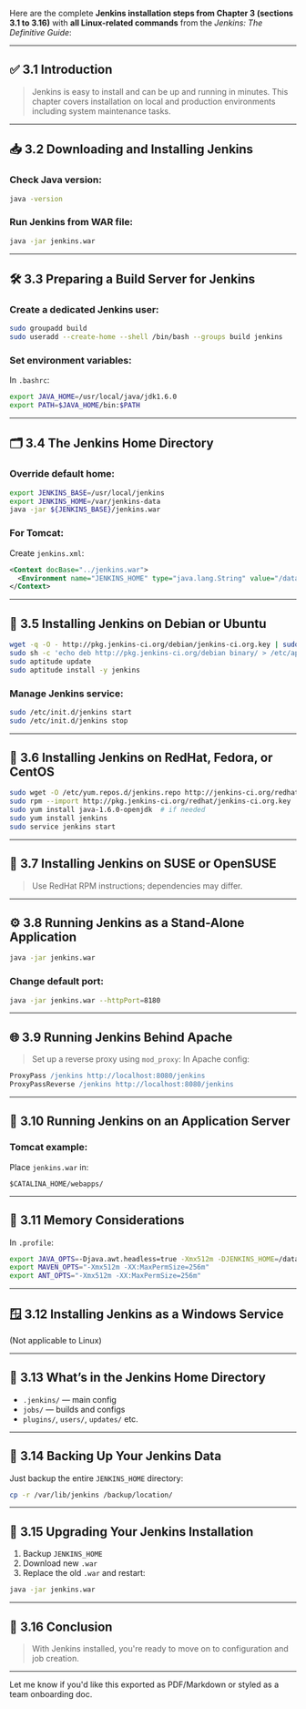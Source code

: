 Here are the complete **Jenkins installation steps from Chapter 3 (sections 3.1 to 3.16)** with **all Linux-related commands** from the _Jenkins: The Definitive Guide_:

---

## ✅ 3.1 Introduction
> Jenkins is easy to install and can be up and running in minutes. This chapter covers installation on local and production environments including system maintenance tasks.

---

## 📥 3.2 Downloading and Installing Jenkins

### Check Java version:
```bash
java -version
```

### Run Jenkins from WAR file:
```bash
java -jar jenkins.war
```

---

## 🛠️ 3.3 Preparing a Build Server for Jenkins

### Create a dedicated Jenkins user:
```bash
sudo groupadd build
sudo useradd --create-home --shell /bin/bash --groups build jenkins
```

### Set environment variables:
In `.bashrc`:
```bash
export JAVA_HOME=/usr/local/java/jdk1.6.0
export PATH=$JAVA_HOME/bin:$PATH
```

---

## 🗂️ 3.4 The Jenkins Home Directory

### Override default home:
```bash
export JENKINS_BASE=/usr/local/jenkins
export JENKINS_HOME=/var/jenkins-data
java -jar ${JENKINS_BASE}/jenkins.war
```

### For Tomcat:
Create `jenkins.xml`:
```xml
<Context docBase="../jenkins.war">
  <Environment name="JENKINS_HOME" type="java.lang.String" value="/data/jenkins" override="true"/>
</Context>
```

---

## 🐧 3.5 Installing Jenkins on Debian or Ubuntu

```bash
wget -q -O - http://pkg.jenkins-ci.org/debian/jenkins-ci.org.key | sudo apt-key add -
sudo sh -c 'echo deb http://pkg.jenkins-ci.org/debian binary/ > /etc/apt/sources.list.d/jenkins.list'
sudo aptitude update
sudo aptitude install -y jenkins
```

### Manage Jenkins service:
```bash
sudo /etc/init.d/jenkins start
sudo /etc/init.d/jenkins stop
```

---

## 🎩 3.6 Installing Jenkins on RedHat, Fedora, or CentOS

```bash
sudo wget -O /etc/yum.repos.d/jenkins.repo http://jenkins-ci.org/redhat/jenkins.repo
sudo rpm --import http://pkg.jenkins-ci.org/redhat/jenkins-ci.org.key
sudo yum install java-1.6.0-openjdk  # if needed
sudo yum install jenkins
sudo service jenkins start
```

---

## 🧊 3.7 Installing Jenkins on SUSE or OpenSUSE
> Use RedHat RPM instructions; dependencies may differ.

---

## ⚙️ 3.8 Running Jenkins as a Stand-Alone Application

```bash
java -jar jenkins.war
```

### Change default port:
```bash
java -jar jenkins.war --httpPort=8180
```

---

## 🌐 3.9 Running Jenkins Behind Apache

> Set up a reverse proxy using `mod_proxy`:
In Apache config:
```apache
ProxyPass /jenkins http://localhost:8080/jenkins
ProxyPassReverse /jenkins http://localhost:8080/jenkins
```

---

## 🧩 3.10 Running Jenkins on an Application Server

### Tomcat example:
Place `jenkins.war` in:
```
$CATALINA_HOME/webapps/
```

---

## 🧠 3.11 Memory Considerations

In `.profile`:
```bash
export JAVA_OPTS=-Djava.awt.headless=true -Xmx512m -DJENKINS_HOME=/data/jenkins
export MAVEN_OPTS="-Xmx512m -XX:MaxPermSize=256m"
export ANT_OPTS="-Xmx512m -XX:MaxPermSize=256m"
```

---

## 🪟 3.12 Installing Jenkins as a Windows Service
(Not applicable to Linux)

---

## 📁 3.13 What’s in the Jenkins Home Directory
- `.jenkins/` — main config
- `jobs/` — builds and configs
- `plugins/`, `users/`, `updates/` etc.

---

## 💾 3.14 Backing Up Your Jenkins Data
Just backup the entire `JENKINS_HOME` directory:
```bash
cp -r /var/lib/jenkins /backup/location/
```

---

## 🔄 3.15 Upgrading Your Jenkins Installation
1. Backup `JENKINS_HOME`
2. Download new `.war`
3. Replace the old `.war` and restart:
```bash
java -jar jenkins.war
```

---

## 🎉 3.16 Conclusion
> With Jenkins installed, you're ready to move on to configuration and job creation.

---

Let me know if you'd like this exported as PDF/Markdown or styled as a team onboarding doc.
